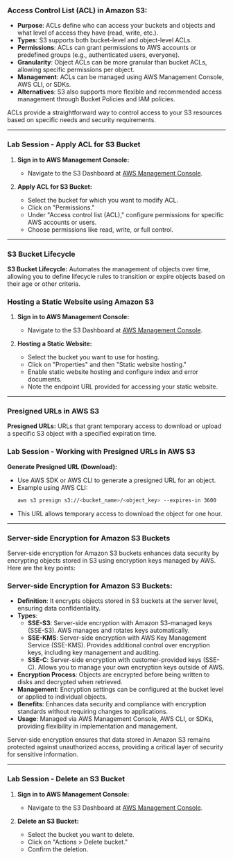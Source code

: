 ### Access Control List (ACL) in Amazon S3:
- **Purpose**: ACLs define who can access your buckets and objects and what level of access they have (read, write, etc.).
- **Types**: S3 supports both bucket-level and object-level ACLs.
- **Permissions**: ACLs can grant permissions to AWS accounts or predefined groups (e.g., authenticated users, everyone).
- **Granularity**: Object ACLs can be more granular than bucket ACLs, allowing specific permissions per object.
- **Management**: ACLs can be managed using AWS Management Console, AWS CLI, or SDKs.
- **Alternatives**: S3 also supports more flexible and recommended access management through Bucket Policies and IAM policies.

ACLs provide a straightforward way to control access to your S3 resources based on specific needs and security requirements.

----
### Lab Session - Apply ACL for S3 Bucket

1. **Sign in to AWS Management Console:**
   - Navigate to the S3 Dashboard at [AWS Management Console](https://s3.console.aws.amazon.com/s3/).

2. **Apply ACL for S3 Bucket:**
   - Select the bucket for which you want to modify ACL.
   - Click on "Permissions."
   - Under "Access control list (ACL)," configure permissions for specific AWS accounts or users.
   - Choose permissions like read, write, or full control.
----
### S3 Bucket Lifecycle

**S3 Bucket Lifecycle:** Automates the management of objects over time, allowing you to define lifecycle rules to transition or expire objects based on their age or other criteria.

### Hosting a Static Website using Amazon S3

1. **Sign in to AWS Management Console:**
   - Navigate to the S3 Dashboard at [AWS Management Console](https://s3.console.aws.amazon.com/s3/).

2. **Hosting a Static Website:**
   - Select the bucket you want to use for hosting.
   - Click on "Properties" and then "Static website hosting."
   - Enable static website hosting and configure index and error documents.
   - Note the endpoint URL provided for accessing your static website.

----
### Presigned URLs in AWS S3

**Presigned URLs:** URLs that grant temporary access to download or upload a specific S3 object with a specified expiration time.

### Lab Session - Working with Presigned URLs in AWS S3
 **Generate Presigned URL (Download):**
   - Use AWS SDK or AWS CLI to generate a presigned URL for an object.
   - Example using AWS CLI:
     ```bash
     aws s3 presign s3://<bucket_name>/<object_key> --expires-in 3600
     ```
   - This URL allows temporary access to download the object for one hour.

----
### Server-side Encryption for Amazon S3 Buckets

Server-side encryption for Amazon S3 buckets enhances data security by encrypting objects stored in S3 using encryption keys managed by AWS. Here are the key points:

### Server-side Encryption for Amazon S3 Buckets:
- **Definition**: It encrypts objects stored in S3 buckets at the server level, ensuring data confidentiality.
- **Types**:
  - **SSE-S3**: Server-side encryption with Amazon S3-managed keys (SSE-S3). AWS manages and rotates keys automatically.
  - **SSE-KMS**: Server-side encryption with AWS Key Management Service (SSE-KMS). Provides additional control over encryption keys, including key management and auditing.
  - **SSE-C**: Server-side encryption with customer-provided keys (SSE-C). Allows you to manage your own encryption keys outside of AWS.
- **Encryption Process**: Objects are encrypted before being written to disks and decrypted when retrieved.
- **Management**: Encryption settings can be configured at the bucket level or applied to individual objects.
- **Benefits**: Enhances data security and compliance with encryption standards without requiring changes to applications.
- **Usage**: Managed via AWS Management Console, AWS CLI, or SDKs, providing flexibility in implementation and management.

Server-side encryption ensures that data stored in Amazon S3 remains protected against unauthorized access, providing a critical layer of security for sensitive information.

----

### Lab Session - Delete an S3 Bucket

1. **Sign in to AWS Management Console:**
   - Navigate to the S3 Dashboard at [AWS Management Console](https://s3.console.aws.amazon.com/s3/).

2. **Delete an S3 Bucket:**
   - Select the bucket you want to delete.
   - Click on "Actions > Delete bucket."
   - Confirm the deletion.
